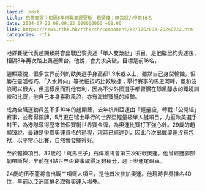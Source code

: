 ```yaml
---
layout: post
title: 巴黎奧運｜相隔8年再戰奧運賽艇　趙顯臻：無包袱力爭前16名
date: 2024-07-22 09:09:23.000000000 +08:00
link: https://news.rthk.hk/rthk/ch/component/k2/1762603-20240722.htm
categories: rthk
---
```


港隊賽艇代表趙顯臻將會出戰巴黎奧運「單人雙漿艇」項目，是他繼里約奧運後、相隔8年再次踏上奧運舞台。他說，會力求突破，目標是前16名，

趙顯臻說，很多世界前列的歐美選手身高都1.9米或以上，雖然自己身型輸蝕，但勝在靈活輕巧，「入水轉向」等微細技巧比較敏捷；舉行賽事的馬恩河畔，風和波浪可以很大，但這樣反而對他有利，因為不少外國選手都習慣在靜風靜水的環境訓練和比賽，他自己本身喜歡風浪，亦有海岸賽艇的經驗。  

成為全職運動員差不多10年的趙顯臻，去年杭州亞運由「輕量級」轉戰「公開組」賽事，並奪得銅牌，5月更在瑞士舉行的世界盃輕量級單人艇項目，力壓歐美選手封王，為港隊奪得歷來首個賽艇世界賽金牌，為奧運比賽打下強心針。29歲的趙顯臻說，最難是爭取奧運資格的過程，現時已經達到，因此今次出戰奧運沒有包袱，以平常心比賽，自然會發揮得好。

至於體操項目，32歲的「跳馬王子」石偉雄將會第三次征戰奧運。他曾經歷腳部韌帶斷裂，早前在4站世界盃賽事取得足夠積分，趕上奧運尾班車。

24歲的伍泰龍將會出戰三項鐵人項目，是他首次參加奧運。他現時世界排名40位，早前以亞洲區排名取得奧運入場券。
